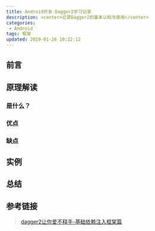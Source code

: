 ```yaml
---
title: Android开发-Dagger2学习记录
description: <center>记录Dagger2的基本认知与使用</center>
categories:
 - Android
tags: 框架
updated: 2019-01-26 10:22:12
---
```


## 前言

>

## 原理解读

### 是什么？

>

### 优点

>

### 缺点

>

## 实例

>

## 总结

>

## 参考链接

> [dagger2让你爱不释手-基础依赖注入框架篇](<https://www.jianshu.com/p/cd2c1c9f68d4>)


